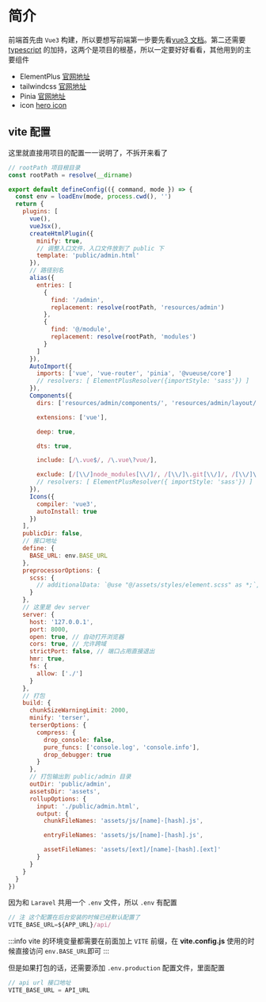 # 简介

前端首先由 `Vue3` 构建，所以要想写前端第一步要先看[vue3 文档](https://cn.vuejs.org/)。第二还需要 [typescript](https://www.tslang.cn/docs/home.html) 的加持，这两个是项目的根基，所以一定要好好看看，其他用到的主要组件

- ElementPlus [官网地址](https://element-plus.org/)
- tailwindcss [官网地址](https://tailwindcss.com/)
- Pinia [官网地址](https://pinia.vuejs.org/)
- icon [hero icon](https://heroicons.com/)

## vite 配置

这里就直接用项目的配置一一说明了，不拆开来看了

```js title="vite.config.js"
// rootPath 项目根目录
const rootPath = resolve(__dirname)

export default defineConfig(({ command, mode }) => {
  const env = loadEnv(mode, process.cwd(), '')
  return {
    plugins: [
      vue(),
      vueJsx(),
      createHtmlPlugin({
        minify: true,
        // 调整入口文件，入口文件放到了 public 下
        template: 'public/admin.html'
      }),
      // 路径别名
      alias({
        entries: [
          {
            find: '/admin',
            replacement: resolve(rootPath, 'resources/admin')
          },
          {
            find: '@/module',
            replacement: resolve(rootPath, 'modules')
          }
        ]
      }),
      AutoImport({
        imports: ['vue', 'vue-router', 'pinia', '@vueuse/core']
        // resolvers: [ ElementPlusResolver({importStyle: 'sass'}) ]
      }),
      Components({
        dirs: ['resources/admin/components/', 'resources/admin/layout/'],

        extensions: ['vue'],

        deep: true,

        dts: true,

        include: [/\.vue$/, /\.vue\?vue/],

        exclude: [/[\\/]node_modules[\\/]/, /[\\/]\.git[\\/]/, /[\\/]\.nuxt[\\/]/]
        // resolvers: [ ElementPlusResolver({ importStyle: 'sass'}) ]
      }),
      Icons({
        compiler: 'vue3',
        autoInstall: true
      })
    ],
    publicDir: false,
    // 接口地址
    define: {
      BASE_URL: env.BASE_URL
    },
    preprocessorOptions: {
      scss: {
        // additionalData: `@use "@/assets/styles/element.scss" as *;`,
      }
    },
    // 这里是 dev server
    server: {
      host: '127.0.0.1',
      port: 8000,
      open: true, // 自动打开浏览器
      cors: true, // 允许跨域
      strictPort: false, // 端口占用直接退出
      hmr: true,
      fs: {
        allow: ['./']
      }
    },
    // 打包
    build: {
      chunkSizeWarningLimit: 2000,
      minify: 'terser',
      terserOptions: {
        compress: {
          drop_console: false,
          pure_funcs: ['console.log', 'console.info'],
          drop_debugger: true
        }
      },
      // 打包输出到 public/admin 目录
      outDir: 'public/admin',
      assetsDir: 'assets',
      rollupOptions: {
        input: './public/admin.html',
        output: {
          chunkFileNames: 'assets/js/[name]-[hash].js',

          entryFileNames: 'assets/js/[name]-[hash].js',

          assetFileNames: 'assets/[ext]/[name]-[hash].[ext]'
        }
      }
    }
  }
})
```

因为和 `Laravel` 共用一个 `.env` 文件，所以 `.env` 有配置

```js
// 注 这个配置在后台安装的时候已经默认配置了
VITE_BASE_URL=${APP_URL}/api/
```

:::info
vite 的环境变量都需要在前面加上 `VITE` 前缀，在 **vite.config.js** 使用的时候直接访问 `env.BASE_URL`即可
:::

但是如果打包的话，还需要添加 `.env.production` 配置文件，里面配置

```js
// api url 接口地址
VITE_BASE_URL = API_URL
```
